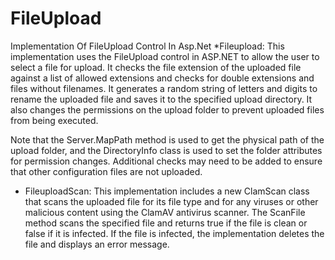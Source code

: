 # FileUpload
Implementation Of FileUpload Control In Asp.Net
*Fileupload: This implementation uses the FileUpload control in ASP.NET to allow the user to select a file for upload. It checks the file extension of the uploaded file against a list of allowed extensions and checks for double extensions and files without filenames. It generates a random string of letters and digits to rename the uploaded file and saves it to the specified upload directory. It also changes the permissions on the upload folder to prevent uploaded files from being executed.

Note that the  Server.MapPath method is used to get the physical path of the upload folder, and the DirectoryInfo class is used to set the folder attributes for permission changes. Additional checks may need to be added to ensure that other configuration files are not uploaded.

* FileuploadScan: This  implementation includes a new ClamScan class that scans the uploaded file for its file type and for any viruses or other malicious content using the ClamAV antivirus scanner. The ScanFile method scans the specified file and returns true if the file is clean or false if it is infected. If the file is infected, the implementation deletes the file and displays an error message.
